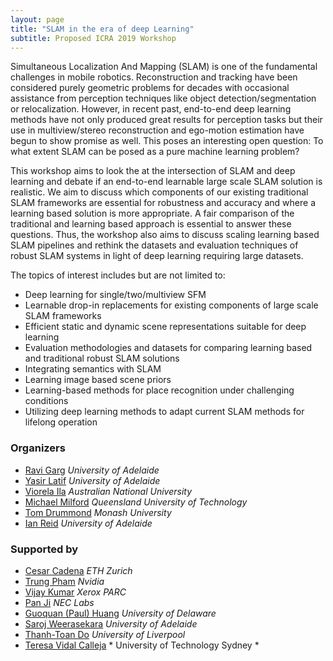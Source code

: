 ```yaml
---
layout: page
title: "SLAM in the era of deep Learning"
subtitle: Proposed ICRA 2019 Workshop
---
```



Simultaneous Localization And Mapping (SLAM) is one of the fundamental challenges in mobile robotics. Reconstruction and tracking have been considered purely geometric problems for decades with occasional assistance from perception techniques like object detection/segmentation or relocalization. However, in recent past, end-to-end deep learning methods have not only produced great results for perception tasks but their use in multiview/stereo reconstruction and ego-motion estimation have begun to show promise as well. This poses an interesting open question: To what extent SLAM can be posed as a pure machine learning problem? 

This workshop aims to look the at the intersection of SLAM and deep learning and debate if an end-to-end learnable large scale SLAM solution is realistic. We aim to discuss which components of our existing traditional SLAM frameworks are essential for robustness and accuracy and where a learning based solution is more appropriate. A fair comparison of the traditional and learning based approach is essential to answer these questions. Thus, the workshop also aims to discuss scaling learning based SLAM pipelines and rethink the datasets and evaluation techniques of robust SLAM systems in light of deep learning requiring large datasets. 

The topics of interest includes but are not limited to: 

- Deep learning for single/two/multiview SFM
- Learnable drop-in replacements for existing components of large scale SLAM frameworks
- Efficient static and dynamic scene representations suitable for deep learning
- Evaluation methodologies and datasets for comparing learning based and traditional robust SLAM solutions
- Integrating semantics with SLAM
- Learning image based scene priors
- Learning-based methods for place recognition under challenging conditions
- Utilizing deep learning methods to adapt current SLAM methods for lifelong operation


### Organizers

* [Ravi Garg](https://scholar.google.com.au/citations?user=2dvDXjkAAAAJ&hl=en)  *University of Adelaide* 
* [Yasir Latif](https://scholar.google.com.au/citations?user=pGsO6EkAAAAJ&hl=en)  *University of Adelaide* 
* [Viorela Ila](https://scholar.google.com.au/citations?user=HeaQbWsAAAAJ&hl=en)  *Australian National University* 
* [Michael Milford](https://scholar.google.com.au/citations?user=TDSmCKgAAAAJ&hl=en)  *Queensland University of Technology* 
* [Tom Drummond](https://scholar.google.com.au/citations?user=6sWGL5wAAAAJ&hl=en)  *Monash University* 
* [Ian Reid](https://scholar.google.com.au/citations?user=ATkNLcQAAAAJ&hl=en)  *University of Adelaide* 

### Supported by

* [Cesar Cadena](https://n.ethz.ch/~cesarc/) *ETH Zurich* 
* [Trung Pham](https://trungtpham.github.io/) *Nvidia* 
* [Vijay Kumar](https://scholar.google.co.uk/citations?user=sKd9ylYAAAAJ&hl=en) *Xerox PARC* 
* [Pan Ji](http://www.nec-labs.com/pan-ji) *NEC Labs* 
* [Guoquan (Paul) Huang](https://udel.edu/~ghuang/) *University of Delaware* 
* [Saroj Weerasekara](https://www.roboticvision.org/rv_person/saroj-weerasekera/) *University of Adelaide* 
* [Thanh-Toan Do](https://sites.google.com/site/thanhtoando2212/) *University of Liverpool* 
* [Teresa Vidal Calleja](https://www.uts.edu.au/staff/teresa.vidalcalleja) * University of  Technology Sydney *